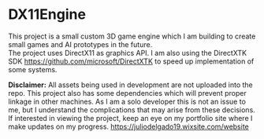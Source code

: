 # DX11Engine
This project is a small custom 3D game engine which I am building to create small games and AI prototypes in the future.        
The project uses DirectX11 as graphics API. I am also using the DirectXTK SDK https://github.com/microsoft/DirectXTK
to speed up implementation of some systems.                                                                               

__Disclaimer:__
All assets being used in development are not uploaded into the repo. This project also has some dependencies which will prevent proper linkage in other machines.
As I am a solo developer this is not an issue to me, but I understand the complications that may arise from these decisions.
If interested in viewing the project, keep an eye on my portfolio site where I make updates on my progress. https://juliodelgado19.wixsite.com/website
